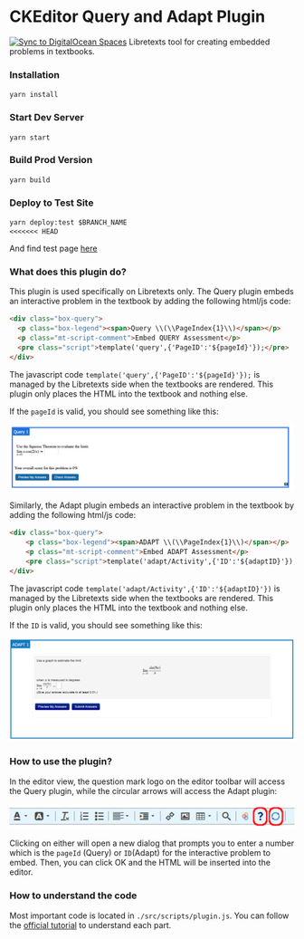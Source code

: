 # CKEditor Query and Adapt Plugin
[![Sync to DigitalOcean Spaces](https://github.com/LibreTexts/ckeditor-query-plugin/actions/workflows/dodeploy.yml/badge.svg?branch=main)](https://github.com/LibreTexts/ckeditor-query-plugin/actions/workflows/dodeploy.yml)
Libretexts tool for creating embedded problems in textbooks.

### Installation

```
yarn install
```

### Start Dev Server

```
yarn start
```

### Build Prod Version

```
yarn build
```

### Deploy to Test Site

```
yarn deploy:test $BRANCH_NAME
<<<<<<< HEAD
```

And find test page [here](https://query.libretexts.org/Development/Query_Plugin_Demo)

### What does this plugin do?

This plugin is used specifically on Libretexts only. The Query plugin embeds an interactive problem in the textbook by adding the following html/js code:

```html
<div class="box-query">
  <p class="box-legend"><span>Query \\(\\PageIndex{1}\\)</span></p>
  <p class="mt-script-comment">Embed QUERY Assessment</p>
  <pre class="script">template('query',{'PageID':'${pageId}'});</pre>
</div>
```

The javascript code `template('query',{'PageID':'${pageId}'});` is managed by the Libretexts side when the textbooks are rendered. This plugin only places the HTML into the textbook and nothing else.

If the `pageId` is valid, you should see something like this:

![working example](document_visuals/query_example.png)

Similarly, the Adapt plugin embeds an interactive problem in the textbook by adding the following html/js code:

```html
<div class="box-query">
    <p class="box-legend"><span>ADAPT \\(\\PageIndex{1}\\)</span></p>
    <p class="mt-script-comment">Embed ADAPT Assessment</p>
    <pre class="script">template('adapt/Activity',{'ID':'${adaptID}'});</pre>
</div>
```

The javascript code `template('adapt/Activity',{'ID':'${adaptID}'})` is managed by the Libretexts side when the textbooks are rendered. This plugin only places the HTML into the textbook and nothing else.

If the `ID` is valid, you should see something like this:

![working example](document_visuals/adapt_example.png)

### How to use the plugin?

In the editor view, the question mark logo on the editor toolbar will access the Query plugin, while the circular arrows will access the Adapt plugin:

![toolbar](document_visuals/toolbar.png)

Clicking on either will open a new dialog that prompts you to enter a number which is the `pageId` (Query) or `ID`(Adapt) for the interactive problem to embed. Then, you can click OK and the HTML will be inserted into the editor.

### How to understand the code

Most important code is located in `./src/scripts/plugin.js`. You can follow the [official tutorial](https://ckeditor.com/docs/ckeditor4/latest/guide/plugin_sdk_sample_1.html) to understand each part.


